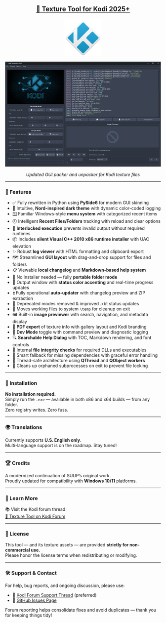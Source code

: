 ## <p align="center"><ins><strong>🎨 Texture Tool for Kodi 2025+</strong></ins></p>

<p align="center">
  <img width="120" src="https://github.com/kittmaster/KodiTextureTool/blob/main/assets/kodi_logo_1024.png" alt="Kodi Texture Tool Icon">
</p>

<p align="center">
  <img src="https://github.com/kittmaster/KodiTextureTool/blob/main/assets/MainImage.png" alt="Texture Tool GUI Screenshot">
</p>

<p align="center"><em>Updated GUI packer and unpacker for Kodi texture files</em></p>

---

### 🔧 Features

- ✅ Fully rewritten in Python using **PySide6** for modern GUI skinning
- 🧠 Intuitive, **Nord-inspired dark theme** with dynamic color-coded logging
- 🪟 Familiar Windows-style **menu system** with categorized recent items
- 🕘 Intelligent **Recent Files/Folders** tracking with reload and clear options
- 🔐 **Interlocked execution** prevents invalid output without required runtimes
- 📦 Includes **silent Visual C++ 2010 x86 runtime installer** with UAC elevation
- ✨ Robust **log viewer** with HTML formatting and clipboard export
- 🗺️ Streamlined **GUI layout** with drag-and-drop support for files and folders
- 📋 Viewable **local changelog** and **Markdown-based help system**
- 🚫 No installer needed — fully **portable folder mode**
- 🎨 Output window with **status color accenting** and real-time progress updates
- ⏫ Fully operational **auto-updater** with changelog preview and ZIP extraction
- 🧼 Deprecated modes removed & improved .xbt status updates
- 📁 Moves working files to system `\temp` for cleanup on exit
- 🖼️ Built-in **image previewer** with search, navigation, and metadata display
- 📄 **PDF export** of texture info with gallery layout and Kodi branding
- 🧪 **Dev Mode** toggle with command preview and diagnostic logging
- 🔍 **Searchable Help Dialog** with TOC, Markdown rendering, and font controls
- 🧰 Internal **file integrity checks** for required DLLs and executables
- 🧠 Smart fallback for missing dependencies with graceful error handling
- 🧵 Thread-safe architecture using **QThread** and **QObject workers**
- 🧼 Cleans up orphaned subprocesses on exit to prevent file locking

---

### 🚀 Installation

**No installation required.**  
Simply run the `.exe` — available in both x86 and x64 builds — from any folder.  
Zero registry writes. Zero fuss.

---

### 🌍 Translations

Currently supports **U.S. English only**.  
Multi-language support is on the roadmap. Stay tuned!

---

### 🏆 Credits

A modernized continuation of SUUP’s original work.  
Proudly updated for compatibility with **Windows 10/11** platforms.

---

### 📖 Learn More

📚 Visit the Kodi forum thread:  
[🔗 Texture Tool on Kodi Forum](https://forum.kodi.tv/showthread.php?tid=377635)

---

### 📜 License

This tool — and its texture assets — are provided **strictly for non-commercial use.**  
Please honor the license terms when redistributing or modifying.

---

### 🛠️ Support & Contact

For help, bug reports, and ongoing discussion, please use:

- 📣 [Kodi Forum Support Thread](https://forum.kodi.tv/showthread.php?tid=377635) (preferred)
- 🐞 [GitHub Issues Page](https://github.com/kittmaster/KodiTextureTool/issues)

Forum reporting helps consolidate fixes and avoid duplicates — thank you for keeping things tidy!